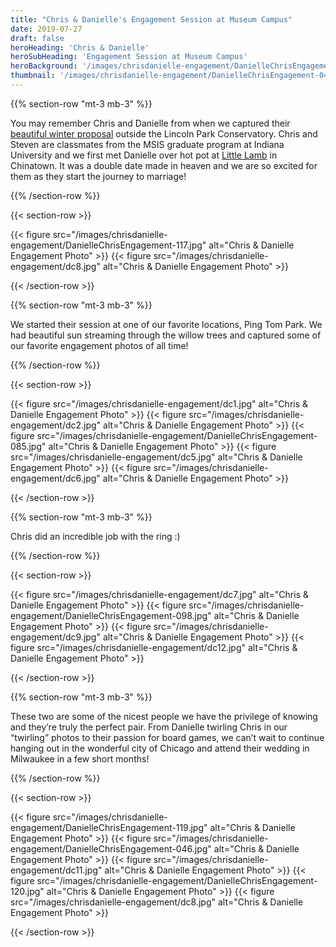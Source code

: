```yaml
---
title: "Chris & Danielle's Engagement Session at Museum Campus"
date: 2019-07-27
draft: false
heroHeading: 'Chris & Danielle'
heroSubHeading: 'Engagement Session at Museum Campus'
heroBackground: '/images/chrisdanielle-engagement/DanielleChrisEngagement-046.jpg'
thumbnail: '/images/chrisdanielle-engagement/DanielleChrisEngagement-046.jpg'
---
```


{{% section-row "mt-3 mb-3" %}}

You may remember Chris and Danielle from when we captured their [beautiful winter proposal](/portfolio/weddings/photos/chris-danielle/) outside the Lincoln Park Conservatory. Chris and Steven are classmates from the MSIS graduate program at Indiana University and we first met Danielle over hot pot at [Little Lamb](https://www.yelp.com/biz/little-lamb-hot-pot-chicago-2) in Chinatown. It was a double date made in heaven and we are so excited for them as they start the journey to marriage!

{{% /section-row %}}

{{< section-row >}}

{{< figure src="/images/chrisdanielle-engagement/DanielleChrisEngagement-117.jpg" alt="Chris & Danielle Engagement Photo" >}}
{{< figure src="/images/chrisdanielle-engagement/dc8.jpg" alt="Chris & Danielle Engagement Photo" >}}

{{< /section-row >}}

{{% section-row "mt-3 mb-3" %}}

We started their session at one of our favorite locations, Ping Tom Park. We had beautiful sun streaming through the willow trees and captured some of our favorite engagement photos of all time! 

{{% /section-row %}}

{{< section-row >}}

{{< figure src="/images/chrisdanielle-engagement/dc1.jpg" alt="Chris & Danielle Engagement Photo" >}}
{{< figure src="/images/chrisdanielle-engagement/dc2.jpg" alt="Chris & Danielle Engagement Photo" >}}
{{< figure src="/images/chrisdanielle-engagement/DanielleChrisEngagement-085.jpg" alt="Chris & Danielle Engagement Photo" >}}
{{< figure src="/images/chrisdanielle-engagement/dc5.jpg" alt="Chris & Danielle Engagement Photo" >}}
{{< figure src="/images/chrisdanielle-engagement/dc6.jpg" alt="Chris & Danielle Engagement Photo" >}}

{{< /section-row >}}

{{% section-row "mt-3 mb-3" %}}

Chris did an incredible job with the ring :) 

{{% /section-row %}}

{{< section-row >}}

{{< figure src="/images/chrisdanielle-engagement/dc7.jpg" alt="Chris & Danielle Engagement Photo" >}}
{{< figure src="/images/chrisdanielle-engagement/DanielleChrisEngagement-098.jpg" alt="Chris & Danielle Engagement Photo" >}}
{{< figure src="/images/chrisdanielle-engagement/dc9.jpg" alt="Chris & Danielle Engagement Photo" >}}
{{< figure src="/images/chrisdanielle-engagement/dc12.jpg" alt="Chris & Danielle Engagement Photo" >}}

{{< /section-row >}}

{{% section-row "mt-3 mb-3" %}}

These two are some of the nicest people we have the privilege of knowing and they’re truly the perfect pair. From Danielle twirling Chris in our “twirling” photos to their passion for board games, we can’t wait to continue hanging out in the wonderful city of Chicago and attend their wedding in Milwaukee in a few short months!

{{% /section-row %}}

{{< section-row >}}

{{< figure src="/images/chrisdanielle-engagement/DanielleChrisEngagement-119.jpg" alt="Chris & Danielle Engagement Photo" >}}
{{< figure src="/images/chrisdanielle-engagement/DanielleChrisEngagement-046.jpg" alt="Chris & Danielle Engagement Photo" >}}
{{< figure src="/images/chrisdanielle-engagement/dc11.jpg" alt="Chris & Danielle Engagement Photo" >}}
{{< figure src="/images/chrisdanielle-engagement/DanielleChrisEngagement-120.jpg" alt="Chris & Danielle Engagement Photo" >}}
{{< figure src="/images/chrisdanielle-engagement/dc8.jpg" alt="Chris & Danielle Engagement Photo" >}}

{{< /section-row >}}